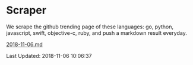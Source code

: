 # Scraper

We scrape the github trending page of these languages: go, python, javascript, swift, objective-c, ruby, and push a markdown result everyday.

[2018-11-06.md](https://github.com/henson/Scraper/blob/master/2018-11-06.md)

Last Updated: 2018-11-06 10:06:37
